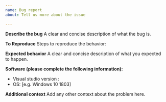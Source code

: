 ```yaml
---
name: Bug report
about: Tell us more about the issue

---
```


**Describe the bug**
A clear and concise description of what the bug is.

**To Reproduce**
Steps to reproduce the behavior:

**Expected behavior**
A clear and concise description of what you expected to happen.

**Software (please complete the following information):**
 - Visual studio version : 
 - OS: [e.g. Windows 10 1803]

**Additional context**
Add any other context about the problem here.
